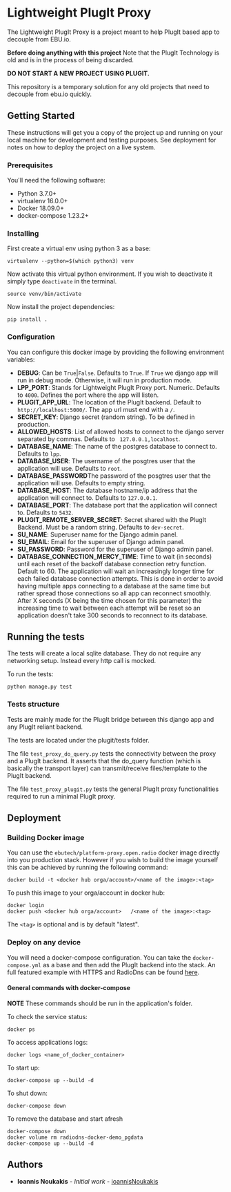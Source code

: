 # Lightweight PlugIt Proxy

The Lightweight PlugIt Proxy is a project meant to help PlugIt based app to
decouple from EBU.io. 

**Before doing anything with this project**
Note that the PlugIt Technology is old and is in the process of being discarded.

**DO NOT START A NEW PROJECT USING PLUGIT.**

This repository is a temporary solution for any old projects that need to decouple from ebu.io quickly.

## Getting Started

These instructions will get you a copy of the project up and running on your local machine for development and
testing purposes. See deployment for notes on how to deploy the project on a live system.

### Prerequisites

You'll need the following software:
- Python 3.7.0+
- virtualenv 16.0.0+
- Docker 18.09.0+
- docker-compose 1.23.2+

### Installing
First create a virtual env using python 3 as a base:

    virtualenv --python=$(which python3) venv
    
Now activate this virtual python environment. If you wish to deactivate it simply type `deactivate` in the terminal.

    source venv/bin/activate
    
Now install the project dependencies:

    pip install .

### Configuration
You can configure this docker image by providing the following environment variables:

- **DEBUG**:  Can be `True`|`False`. Defaults to `True`. If `True` we django app will run in debug mode. Otherwise, it will run in production mode.
- **LPP_PORT**: Stands for Lightweight PlugIt Proxy port. Numeric. Defaults to `4000`. Defines the port where the app will listen.
- **PLUGIT_APP_URL**: The location of the PlugIt backend. Default to `http://localhost:5000/`. The app url must end with a `/`.
- **SECRET_KEY**: Django secret (random string). To be defined in production.
- **ALLOWED_HOSTS**: List of allowed hosts to connect to the django server separated by commas. Defaults to ` 127.0.0.1,localhost`.
- **DATABASE_NAME**: The name of the postgres database to connect to. Defaults to `lpp`.
- **DATABASE_USER**: The username of the posgtres user that the application will use. Defaults to `root`.
- **DATABASE_PASSWORD**The password of the posgtres user that the application will use. Defaults to empty string.
- **DATABASE_HOST**: The database hostname/ip address that the application will connect to. Defaults to `127.0.0.1`.
- **DATABASE_PORT**: The database port that the application will connect to. Defaults to `5432`.
- **PLUGIT_REMOTE_SERVER_SECRET**: Secret shared with the PlugIt Backend. Must be a random string. Defaults to `dev-secret`.
- **SU_NAME**: Superuser name for the Django admin panel.
- **SU_EMAIL**: Email for the superuser of Django admin panel.
- **SU_PASSWORD**: Password for the superuser of Django admin panel.
- **DATABASE_CONNECTION_MERCY_TIME**: Time to wait (in seconds) until each reset of the backoff database connection retry function. Default to 60.
The application will wait an increasingly longer time for each failed database connection attempts. This is done in order to
avoid having multiple apps connecting to a database at the same time but rather spread those connections so all app can reconnect smoothly.
After X seconds (X being the time chosen for this parameter) the increasing time to wait between each attempt will be
reset so an application doesn't take 300 seconds to reconnect to its database.

## Running the tests
The tests will create a local sqlite database. They do not require any networking setup.
Instead every http call is mocked.

To run the tests:

    python manage.py test

### Tests structure
Tests are mainly made for the PlugIt bridge between this django app and any PlugIt reliant backend.

The tests are located under the plugit/tests folder.

The file `test_proxy_do_query.py` tests the connectivity between
the proxy and a PlugIt backend. It asserts that the do_query function (which is basically the transport layer) can
transmit/receive files/template to the PlugIt backend.

The file `test_proxy_plugit.py` tests the general PlugIt proxy functionalities required to run a minimal PlugIt proxy.

## Deployment
### Building Docker image
You can use the `ebutech/platform-proxy.open.radio` docker image directly into you production stack. However
if you wish to build the image yourself this can be achieved by running the following command:

    docker build -t <docker hub orga/account>/<name of the image>:<tag>
    
To push this image to your orga/account in docker hub:
    
    docker login
    docker push <docker hub orga/account>   /<name of the image>:<tag>
    
The `<tag>` is optional and is by default "latest".

### Deploy on any device
You will need a docker-compose configuration. You can take the `docker-compose.yml` as a base and then add
the PlugIt backend into the stack. An full featured example with HTTPS and RadioDns can be found
[here](https://github.com/ioannisNoukakis/radiodns-docker-demo).

#### General commands with docker-compose

**NOTE** These commands should be run in the application's folder.

To check the service status:

    docker ps
    
To access applications logs:

    docker logs <name_of_docker_container>

To start up:

    docker-compose up --build -d

To shut down:

    docker-compose down

To remove the database and start afresh

    docker-compose down
    docker volume rm radiodns-docker-demo_pgdata
    docker-compose up --build -d

## Authors
* **Ioannis Noukakis** - *Initial work* - [ioannisNoukakis](https://github.com/ioannisNoukakis)

